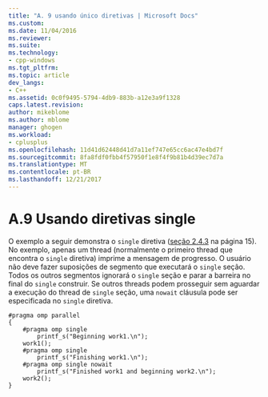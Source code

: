 ```yaml
---
title: "A. 9 usando único diretivas | Microsoft Docs"
ms.custom: 
ms.date: 11/04/2016
ms.reviewer: 
ms.suite: 
ms.technology:
- cpp-windows
ms.tgt_pltfrm: 
ms.topic: article
dev_langs:
- C++
ms.assetid: 0c0f9495-5794-4db9-883b-a12e3a9f1328
caps.latest.revision: 
author: mikeblome
ms.author: mblome
manager: ghogen
ms.workload:
- cplusplus
ms.openlocfilehash: 11d41d62448d41d7a11ef747e65cc6ac47e4bd7f
ms.sourcegitcommit: 8fa8fdf0fbb4f57950f1e8f4f9b81b4d39ec7d7a
ms.translationtype: MT
ms.contentlocale: pt-BR
ms.lasthandoff: 12/21/2017
---
```

# <a name="a9---using-single-directives"></a>A.9   Usando diretivas single
O exemplo a seguir demonstra o `single` diretiva ([seção 2.4.3](../../parallel/openmp/2-4-3-single-construct.md) na página 15). No exemplo, apenas um thread (normalmente o primeiro thread que encontra o `single` diretiva) imprime a mensagem de progresso. O usuário não deve fazer suposições de segmento que executará o `single` seção. Todos os outros segmentos ignorará o `single` seção e parar a barreira no final do `single` construir. Se outros threads podem prosseguir sem aguardar a execução do thread de `single` seção, uma `nowait` cláusula pode ser especificada no `single` diretiva.  
  
```  
#pragma omp parallel  
{  
    #pragma omp single  
        printf_s("Beginning work1.\n");  
    work1();  
    #pragma omp single  
        printf_s("Finishing work1.\n");  
    #pragma omp single nowait  
        printf_s("Finished work1 and beginning work2.\n");  
    work2();  
}  
```